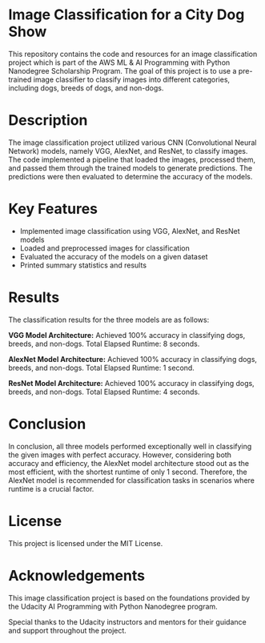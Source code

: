 # Image Classification for a City Dog Show
This repository contains the code and resources for an image classification project which is part of the AWS ML & AI Programming with Python Nanodegree Scholarship Program. The goal of this project is to use a pre-trained image classifier to classify images into different categories, including dogs, breeds of dogs, and non-dogs.

# Description
The image classification project utilized various CNN (Convolutional Neural Network) models, namely VGG, AlexNet, and ResNet, to classify images. The code implemented a pipeline that loaded the images, processed them, and passed them through the trained models to generate predictions. The predictions were then evaluated to determine the accuracy of the models.

# Key Features
- Implemented image classification using VGG, AlexNet, and ResNet models
- Loaded and preprocessed images for classification
- Evaluated the accuracy of the models on a given dataset
- Printed summary statistics and results

# Results
The classification results for the three models are as follows:

**VGG Model Architecture:**
Achieved 100% accuracy in classifying dogs, breeds, and non-dogs.
Total Elapsed Runtime: 8 seconds.

**AlexNet Model Architecture:**
Achieved 100% accuracy in classifying dogs, breeds, and non-dogs.
Total Elapsed Runtime: 1 second.

**ResNet Model Architecture:**
Achieved 100% accuracy in classifying dogs, breeds, and non-dogs.
Total Elapsed Runtime: 4 seconds.

# Conclusion
In conclusion, all three models performed exceptionally well in classifying the given images with perfect accuracy. However, considering both accuracy and efficiency, the AlexNet model architecture stood out as the most efficient, with the shortest runtime of only 1 second. Therefore, the AlexNet model is recommended for classification tasks in scenarios where runtime is a crucial factor.

# License
This project is licensed under the MIT License.

# Acknowledgements
This image classification project is based on the foundations provided by the Udacity AI Programming with Python Nanodegree program.

Special thanks to the Udacity instructors and mentors for their guidance and support throughout the project.
